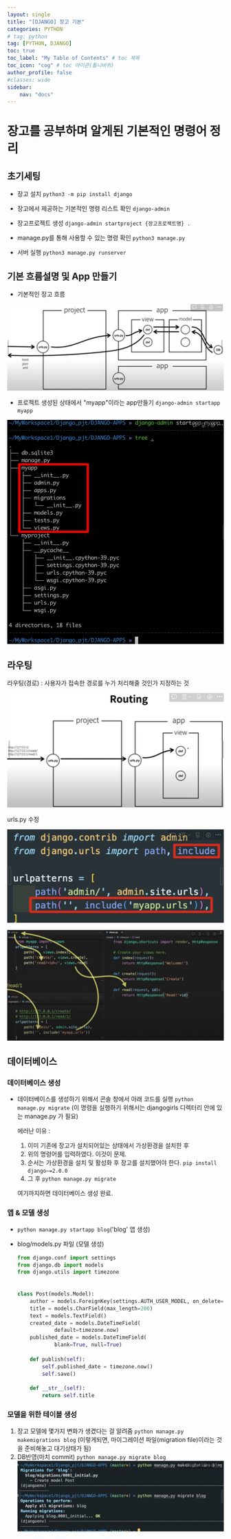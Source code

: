 ```yaml
---
layout: single
title: "[DJANGO] 장고 기본"
categories: PYTHON
# tag: python
tag: [PYTHON, DJANGO]
toc: true
toc_label: "My Table of Contents" # toc 제목
toc_icon: "cog" # toc 아이콘(톱니바퀴)
author_profile: false
#classes: wide
sidebar:
    nav: "docs"
---
```


# 장고를 공부하며 알게된 기본적인 명령어 정리

## 초기세팅

- 장고 설치
  `python3 -m pip install django`

- 장고에서 제공하는 기본적인 명령 리스트 확인
  `django-admin`

- 장고프로젝트 생성
  `django-admin startproject {장고프로젝트명} .`

- manage.py를 통해 사용할 수 있는 명령 확인
  `python3 manage.py`

- 서버 실행
  `python3 manage.py runserver`



## 기본 흐름설명 및 App 만들기

- 기본적인 장고 흐름

![image-20220809235442992](/images/2022-08-09-1/image-20220809235442992.png)

- 프로젝트 생성된 상태에서 "myapp"이라는 app만들기
  `django-admin startapp myapp`

![image-20220809235751115](/images/2022-08-09-1/image-20220809235751115.png)



## 라우팅

라우팅(경로) : 사용자가 접속한 경로를 누가 처리해줄 것인가 지정하는 것

![image-20220809235900422](/images/2022-08-09-1/image-20220809235900422.png)

urls.py 수정

![image-20220810000029879](/images/2022-08-09-1/image-20220810000029879.png)

![image-20220810000056253](/images/2022-08-09-1/image-20220810000056253.png)



## 데이터베이스

### 데이터베이스 생성

- 데이터베이스를 생성하기 위해서 콘솔 창에서 아래 코드를 실행
  `python manage.py migrate`
  (이 명령을 실행하기 위해서는 djangogirls 디렉터리 안에 있는 manage.py 가 필요)

  
  에러난 이유 :

  1. 이미 기존에 장고가 설치되어있는 상태에서 가상환경을 설치한 후
  2. 위의 명령어를 입력하였다. 이것이 문제.
  3. 순서는 가상환경을 설치 및 활성화 후 장고를 설치했어야 한다.
     `pip install django~=2.0.0`
  4. 그 후 `python manage.py migrate`

  여기까지하면 데이터베이스 생성 완료.



### 앱 & 모델 생성

- `python manage.py startapp blog`('blog' 앱 생성)

- blog/models.py 파일 (모델 생성)
  ```python
  from django.conf import settings
  from django.db import models
  from django.utils import timezone
  
  
  class Post(models.Model):
      author = models.ForeignKey(settings.AUTH_USER_MODEL, on_delete=models.CASCADE)
      title = models.CharField(max_length=200)
      text = models.TextField()
      created_date = models.DateTimeField(
              default=timezone.now)
      published_date = models.DateTimeField(
              blank=True, null=True)
  
      def publish(self):
          self.published_date = timezone.now()
          self.save()
  
      def __str__(self):
          return self.title
  ```

  

### 모델을 위한 테이블 생성

1. 장고 모델에 몇가지 변화가 생겼다는 걸 알려줌
   `python manage.py makemigrations blog`
   (이렇게되면, 마이그레이션 파일(migration file)이라는 것을 준비해놓고 대기상태가 됨)
2. DB반영(마치 commit)
   `python manage.py migrate blog`
   ![image-20220810001401301](/images/2022-08-09-1/image-20220810001401301.png)